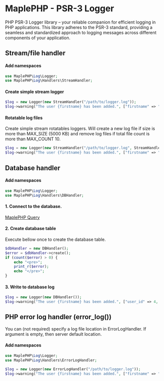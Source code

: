 
# MaplePHP - PSR-3 Logger
PHP PSR-3 Logger library – your reliable companion for efficient logging in PHP applications. This library adheres to the PSR-3 standard, providing a seamless and standardized approach to logging messages across different components of your application.

## Stream/file handler

#### Add namespaces
```php
use MaplePHP\Log\Logger;
use MaplePHP\Log\Handlers\StreamHandler;
```
#### Create simple stream logger
```php
$log = new Logger(new StreamHandler("/path/to/logger.log"));
$log->warning("The user {firstname} has been added.", ["firstname" => "John", "lastname" => "Doe"]);
```
#### Rotatable log files
Create simple stream rotatables loggers. Will create a new log file if size is more than MAX_SIZE (5000 KB) and remove log files if total file count is more than MAX_COUNT 10.
```php
$log = new Logger(new StreamHandler("/path/to/logger.log", StreamHandler::MAX_SIZE, StreamHandler::MAX_COUNT));
$log->warning("The user {firstname} has been added.", ["firstname" => "John", "lastname" => "Doe"]);
```

## Database handler
#### Add namespaces
```php
use MaplePHP\Log\Logger;
use MaplePHP\Log\Handlers\DBHandler;
```

#### 1. Connect to the database.
[MaplePHP Query](https://github.com/MaplePHP/Query)

#### 2. Create database table
Execute bellow once to create the database table.
```php
$dbHandler = new DBHandler();
$error = $dbHandler->create();
if (count($error) > 0) {
	echo "<pre>";
	print_r($error);
	echo "</pre>";
}
```
#### 3. Write to database log
```php
$log = new Logger(new DBHandler());
$log->warning("The user {firstname} has been added.", ["user_id" => 4, "firstname" => "Daniel"]);
```

## PHP error log handler (error_log())
You can (not required) specify a log file location in ErrorLogHandler. If argument is empty, then server default location.

#### Add namespaces
```php
use MaplePHP\Log\Logger;
use MaplePHP\Log\Handlers\ErrorLogHandler;
```
```php
$log = new Logger(new ErrorLogHandler("/path/to/logger.log"));
$log->warning("The user {firstname} has been added.", ["firstname" => "John", "lastname" => "Doe", "data" => ["city" => "Stockholm", "coor" => "122,1212"]]);
```
